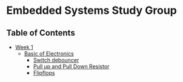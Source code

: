 #  Embedded Systems Study Group

## Table of Contents
- [Week 1]()
    - [Basic of Electronics](#basic-of-electronics)
        - [Switch debouncer](#switch-debouncer)
        - [Pull up and Pull Down Resistor](#pull-up-and-pull-down-resistor)
        - [Flipflops](#flipflops)


